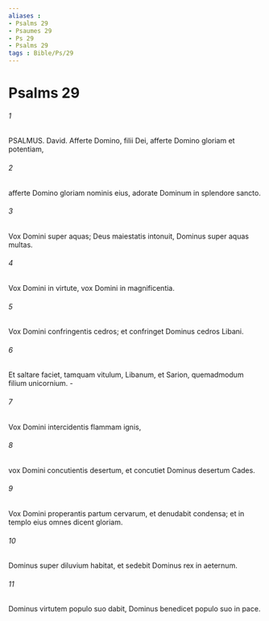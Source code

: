 ```yaml
---
aliases : 
- Psalms 29
- Psaumes 29
- Ps 29
- Psalms 29
tags : Bible/Ps/29
---
```


# Psalms 29

###### 1
PSALMUS. David. Afferte Domino, filii Dei, afferte Domino gloriam et potentiam,
###### 2
afferte Domino gloriam nominis eius, adorate Dominum in splendore sancto.
###### 3
Vox Domini super aquas; Deus maiestatis intonuit, Dominus super aquas multas.
###### 4
Vox Domini in virtute, vox Domini in magnificentia.
###### 5
Vox Domini confringentis cedros; et confringet Dominus cedros Libani.
###### 6
Et saltare faciet, tamquam vitulum, Libanum, et Sarion, quemadmodum filium unicornium. -
###### 7
Vox Domini intercidentis flammam ignis,
###### 8
vox Domini concutientis desertum, et concutiet Dominus desertum Cades.
###### 9
Vox Domini properantis partum cervarum, et denudabit condensa; et in templo eius omnes dicent gloriam.
###### 10
Dominus super diluvium habitat, et sedebit Dominus rex in aeternum.
###### 11
Dominus virtutem populo suo dabit, Dominus benedicet populo suo in pace.
